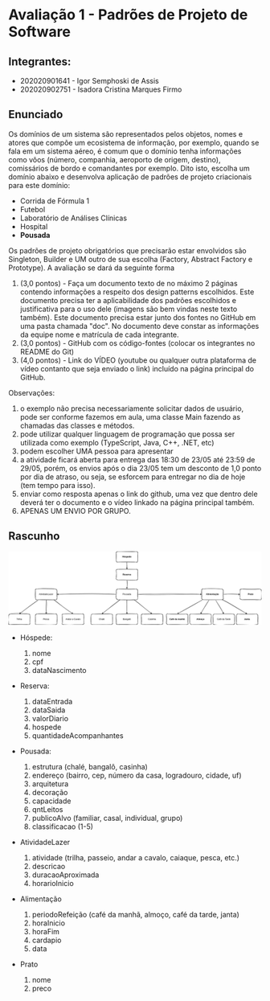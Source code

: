# Avaliação 1 - Padrões de Projeto de Software

## Integrantes:

- 202020901641 - Igor Semphoski de Assis
- 202020902751 - Isadora Cristina Marques Firmo

## Enunciado

Os domínios de um sistema são representados pelos objetos, nomes e atores que compõe um ecosistema de informação, por exemplo, quando se fala em um sistema aéreo, é comum que o domínio tenha informações como vôos (número, companhia, aeroporto de origem, destino), comissários de bordo e comandantes por exemplo. Dito isto, escolha um domínio abaixo e desenvolva aplicação de padrões de projeto criacionais para este domínio:

- Corrida de Fórmula 1
- Futebol
- Laboratório de Análises Clínicas
- Hospital
- **Pousada**

Os padrões de projeto obrigatórios que precisarão estar envolvidos são Singleton, Builder e UM outro de sua escolha (Factory, Abstract Factory e Prototype). A avaliação se dará da seguinte forma

1. (3,0 pontos) - Faça um documento texto de no máximo 2 páginas contendo informações a respeito dos design patterns escolhidos. Este documento precisa ter a aplicabilidade dos padrões escolhidos e justificativa para o uso dele (imagens são bem vindas neste texto também). Este documento precisa estar junto dos fontes no GitHub em uma pasta chamada "doc". No documento deve constar as informações da equipe nome e matrícula de cada integrante.
2. (3,0 pontos) - GitHub com os código-fontes (colocar os integrantes no README do Git)
3. (4,0 pontos) - Link do VÍDEO (youtube ou qualquer outra plataforma de vídeo contanto que seja enviado o link) incluído na página principal do GitHub.

Observações:

1. o exemplo não precisa necessariamente solicitar dados de usuário, pode ser conforme fazemos em aula, uma classe Main fazendo as chamadas das classes e métodos.
2. pode utilizar qualquer linguagem de programação que possa ser utilizada como exemplo (TypeScript, Java, C++, .NET, etc)
3. podem escolher UMA pessoa para apresentar
4. a atividade ficará aberta para entrega das 18:30 de 23/05 até 23:59 de 29/05, porém, os envios após o dia 23/05 tem um desconto de 1,0 ponto por dia de atraso, ou seja, se esforcem para entregar no dia de hoje (tem tempo para isso).
5. enviar como resposta apenas o link do github, uma vez que dentro dele deverá ter o documento e o vídeo linkado na página principal também.
6. APENAS UM ENVIO POR GRUPO.

## Rascunho

![Diagrama](./docs/Diagrama.png)

- Hóspede:

  1. nome
  2. cpf
  3. dataNascimento

- Reserva:

  1. dataEntrada
  2. dataSaida
  3. valorDiario
  4. hospede
  5. quantidadeAcompanhantes

- Pousada:

  1. estrutura (chalé, bangalô, casinha)
  2. endereço (bairro, cep, número da casa, logradouro, cidade, uf)
  3. arquitetura
  4. decoração
  5. capacidade
  6. qntLeitos
  7. publicoAlvo (familiar, casal, individual, grupo)
  8. classificacao (1-5)

- AtividadeLazer

  1. atividade (trilha, passeio, andar a cavalo, caiaque, pesca, etc.)
  2. descricao
  3. duracaoAproximada
  4. horarioInicio

- Alimentação

  1. periodoRefeição (café da manhã, almoço, café da tarde, janta)
  2. horaInicio
  3. horaFim
  3. cardapio
  4. data

- Prato
  1. nome
  2. preco